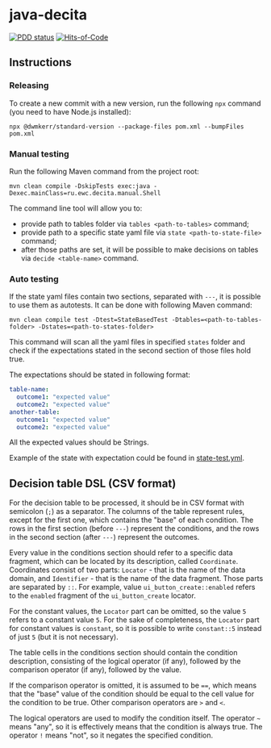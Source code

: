 # java-decita

[![PDD status](https://www.0pdd.com/svg?name=nergal-perm/java-decita)](https://www.0pdd.com/p?name=nergal-perm/java-decita)
[![Hits-of-Code](https://hitsofcode.com/github/nergal-perm/java-decita)](https://hitsofcode.com/github/nergal-perm/java-decita/view)

## Instructions

### Releasing

To create a new commit with a new version, run the following `npx` command (you need to have Node.js installed): 

```shell
npx @dwmkerr/standard-version --package-files pom.xml --bumpFiles pom.xml
```

### Manual testing

Run the following Maven command from the project root:

```shell
mvn clean compile -DskipTests exec:java -Dexec.mainClass=ru.ewc.decita.manual.Shell
```

The command line tool will allow you to:
- provide path to tables folder via `tables <path-to-tables>` command;
- provide path to a specific state yaml file via `state <path-to-state-file>` command;
- after those paths are set, it will be possible to make decisions on tables via `decide <table-name>` command.

### Auto testing

If the state yaml files contain two sections, separated with `---`, it is possible to use them as
autotests. It can be done with following Maven command:

```shell
mvn clean compile test -Dtest=StateBasedTest -Dtables=<path-to-tables-folder> -Dstates=<path-to-states-folder>
```

This command will scan all the yaml files in specified `states` folder and check if the expectations stated in
the second section of those files hold true.

The expectations should be stated in following format:

```yaml
table-name:
  outcome1: "expected value"
  outcome2: "expected value"
another-table:
  outcome1: "expected value"
  outcome2: "expected value"
```

All the expected values should be Strings.

Example of the state with expectation could be found in [state-test.yml](https://github.com/nergal-perm/java-decita/blob/master/src/test/resources/states/state-test.yml).

## Decision table DSL (CSV format)

For the decision table to be processed, it should be in CSV format with semicolon (`;`) as a separator.
The columns of the table represent rules, except for the first one, which contains the "base" of each
condition. The rows in the first section (before `---`) represent the conditions, and the rows in the second
section (after `---`) represent the outcomes.

Every value in the conditions section should refer to a specific data fragment, which can be located
by its description, called `Coordinate`. Coordinates consist of two parts: `Locator` - that is the
name of the data domain, and `Identifier` - that is the name of the data fragment. Those parts are separated
by `::`. For example, value `ui_button_create::enabled` refers to the `enabled` fragment of the
`ui_button_create` locator.

For the constant values, the `Locator` part can be omitted, so the value `5` refers to a constant value `5`.
For the sake of completeness, the `Locator` part for constant values is `constant`, so it is possible to
write `constant::5` instead of just `5` (but it is not necessary).

The table cells in the conditions section should contain the condition description, consisting of 
the logical operator (if any), followed by the comparison operator (if any), followed by the value.

If the comparison operator is omitted, it is assumed to be `==`, which means that the "base" value of 
the condition should be equal to the cell value for the condition to be true. Other comparison operators
are `>` and `<`.

The logical operators are used to modify the condition itself. The operator `~` means "any", so it is
effectively means that the condition is always true. The operator `!` means "not", so it negates the
specified condition.


